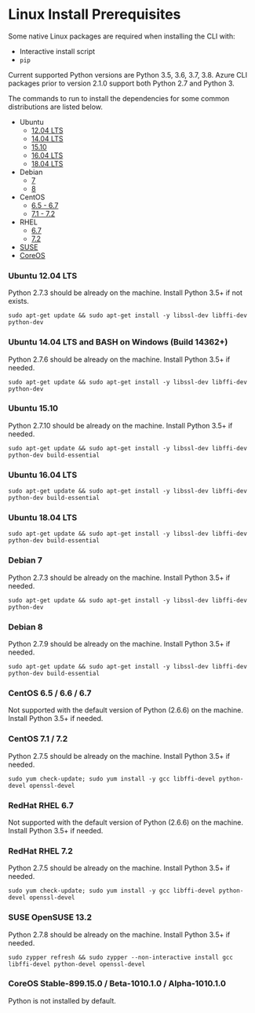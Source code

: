 Linux Install Prerequisites
===========================

Some native Linux packages are required when installing the CLI with:
- Interactive install script
- ``pip``

Current supported Python versions are Python 3.5, 3.6, 3.7, 3.8. Azure CLI packages prior to version 2.1.0 support both Python 2.7 and Python 3.

The commands to run to install the dependencies for some common distributions are listed below.

* Ubuntu
  * [12.04 LTS](#ubuntu-1204-lts)
  * [14.04 LTS](#ubuntu-1404-lts-and-bash-on-windows-build-14362)
  * [15.10](#ubuntu-1510)
  * [16.04 LTS](#ubuntu-1604-lts)
  * [18.04 LTS](#ubuntu-1804-lts)
* Debian
  * [7](#debian-7)
  * [8](#debian-8)
* CentOS
  * [6.5 - 6.7](#centos-65--66--67)
  * [7.1 - 7.2](#centos-71--72)
* RHEL
  * [6.7](#redhat-rhel-67)
  * [7.2](#redhat-rhel-72)
* [SUSE](#suse-opensuse-132)
* [CoreOS](#coreos-stable-899150--beta-101010--alpha-101010)

### Ubuntu 12.04 LTS
Python 2.7.3 should be already on the machine. Install Python 3.5+ if not exists.
```
sudo apt-get update && sudo apt-get install -y libssl-dev libffi-dev python-dev
```

### Ubuntu 14.04 LTS and BASH on Windows (Build 14362+)
Python 2.7.6 should be already on the machine. Install Python 3.5+ if needed.
```
sudo apt-get update && sudo apt-get install -y libssl-dev libffi-dev python-dev
```

### Ubuntu 15.10
Python 2.7.10 should be already on the machine. Install Python 3.5+ if needed.
```
sudo apt-get update && sudo apt-get install -y libssl-dev libffi-dev python-dev build-essential
```

### Ubuntu 16.04 LTS
```
sudo apt-get update && sudo apt-get install -y libssl-dev libffi-dev python-dev build-essential
```

### Ubuntu 18.04 LTS
```
sudo apt-get update && sudo apt-get install -y libssl-dev libffi-dev python-dev build-essential
```

### Debian 7
Python 2.7.3 should be already on the machine. Install Python 3.5+ if needed.
```
sudo apt-get update && sudo apt-get install -y libssl-dev libffi-dev python-dev
```

### Debian 8
Python 2.7.9 should be already on the machine. Install Python 3.5+ if needed.
```
sudo apt-get update && sudo apt-get install -y libssl-dev libffi-dev python-dev build-essential
```

### CentOS 6.5 / 6.6 / 6.7

Not supported with the default version of Python (2.6.6) on the machine. Install Python 3.5+ if needed.

### CentOS 7.1 / 7.2
Python 2.7.5 should be already on the machine. Install Python 3.5+ if needed.
```
sudo yum check-update; sudo yum install -y gcc libffi-devel python-devel openssl-devel
```

### RedHat RHEL 6.7

Not supported with the default version of Python (2.6.6) on the machine. Install Python 3.5+ if needed.

### RedHat RHEL 7.2
Python 2.7.5 should be already on the machine. Install Python 3.5+ if needed.
```
sudo yum check-update; sudo yum install -y gcc libffi-devel python-devel openssl-devel
```

### SUSE OpenSUSE 13.2
Python 2.7.8 should be already on the machine. Install Python 3.5+ if needed.
```
sudo zypper refresh && sudo zypper --non-interactive install gcc libffi-devel python-devel openssl-devel
```

### CoreOS Stable-899.15.0 / Beta-1010.1.0 / Alpha-1010.1.0

Python is not installed by default.
